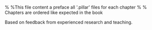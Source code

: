 % %This file content a preface all '.pillar' files for each chapter
% % Chapters are ordered like expected in the book

Based on feedback from experienced research and teaching.

<!inputFile|path=Chapters/CORMAS/chap_modelling_guide/modelling_guide_general.md!>
<!inputFile|path=Chapters/CORMAS/chap_pharo_introduction/pharo-intro.md!>
<!inputFile|path=Chapters/CORMAS/chap_stupide/stupide-Model.md!>
<!inputFile|path=Chapters/CORMAS/chap_fireman/Fireman-Model.md!>
<!inputFile|path=Chapters/CORMAS/chap_ecec/ECEC-Model.md!>
<!inputFile|path=Chapters/CORMAS/chap_testing_debugging_profiling_versionning/testing_debugging_profiling_versionning.md!>
<!inputFile|path=Chapters/CORMAS/chap_Analysis_experiments/Analysis_experiments.md!>
<!inputFile|path=Chapters/CORMAS/chap_index/index.md!>